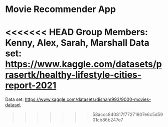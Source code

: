 # Movie Recommender App

<<<<<<< HEAD
Group Members: Kenny, Alex, Sarah, Marshall
Data set: https://www.kaggle.com/datasets/prasertk/healthy-lifestyle-cities-report-2021
=======
Data set: https://www.kaggle.com/datasets/disham993/9000-movies-dataset
>>>>>>> 58accc840817f77271807e6c5d5901cb86b247e7
